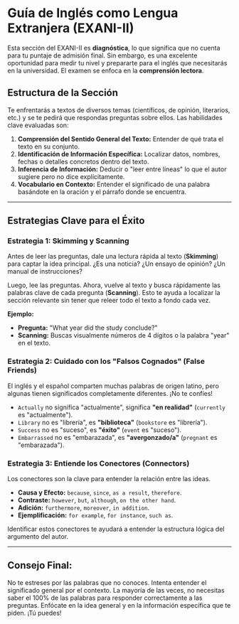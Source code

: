 # Guía de Inglés como Lengua Extranjera (EXANI-II)

Esta sección del EXANI-II es **diagnóstica**, lo que significa que no cuenta para tu puntaje de admisión final. Sin embargo, es una excelente oportunidad para medir tu nivel y prepararte para el inglés que necesitarás en la universidad. El examen se enfoca en la **comprensión lectora**.

## Estructura de la Sección

Te enfrentarás a textos de diversos temas (científicos, de opinión, literarios, etc.) y se te pedirá que respondas preguntas sobre ellos. Las habilidades clave evaluadas son:

1.  **Comprensión del Sentido General del Texto:** Entender de qué trata el texto en su conjunto.
2.  **Identificación de Información Específica:** Localizar datos, nombres, fechas o detalles concretos dentro del texto.
3.  **Inferencia de Información:** Deducir o "leer entre líneas" lo que el autor sugiere pero no dice explícitamente.
4.  **Vocabulario en Contexto:** Entender el significado de una palabra basándote en la oración y el párrafo donde se encuentra.

---

## Estrategias Clave para el Éxito

### Estrategia 1: Skimming y Scanning

Antes de leer las preguntas, dale una lectura rápida al texto (**Skimming**) para captar la idea principal. ¿Es una noticia? ¿Un ensayo de opinión? ¿Un manual de instrucciones?

Luego, lee las preguntas. Ahora, vuelve al texto y busca rápidamente las palabras clave de cada pregunta (**Scanning**). Esto te ayuda a localizar la sección relevante sin tener que releer todo el texto a fondo cada vez.

**Ejemplo:**
*   **Pregunta:** "What year did the study conclude?"
*   **Scanning:** Buscas visualmente números de 4 dígitos o la palabra "year" en el texto.

### Estrategia 2: Cuidado con los "Falsos Cognados" (False Friends)

El inglés y el español comparten muchas palabras de origen latino, pero algunas tienen significados completamente diferentes. ¡No te confíes!

*   `Actually` no significa "actualmente", significa **"en realidad"** (`currently` es "actualmente").
*   `Library` no es "librería", es **"biblioteca"** (`bookstore` es "librería").
*   `Success` no es "suceso", es **"éxito"** (`event` es "suceso").
*   `Embarrassed` no es "embarazada", es **"avergonzado/a"** (`pregnant` es "embarazada").

### Estrategia 3: Entiende los Conectores (Connectors)

Los conectores son la clave para entender la relación entre las ideas.
*   **Causa y Efecto:** `because`, `since`, `as a result`, `therefore`.
*   **Contraste:** `however`, `but`, `although`, `on the other hand`.
*   **Adición:** `furthermore`, `moreover`, `in addition`.
*   **Ejemplificación:** `for example`, `for instance`, `such as`.

Identificar estos conectores te ayudará a entender la estructura lógica del argumento del autor.

---

## Consejo Final:

No te estreses por las palabras que no conoces. Intenta entender el significado general por el contexto. La mayoría de las veces, no necesitas saber el 100% de las palabras para responder correctamente a las preguntas. Enfócate en la idea general y en la información específica que te piden. ¡Tú puedes!
